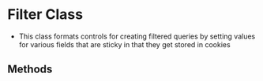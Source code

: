 # Filter Class
* This class formats controls for creating filtered queries by setting values for various fields that are sticky in that they get stored in cookies
## Methods

